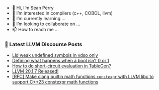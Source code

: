- 👋 Hi, I’m Sean Perry
- 👀 I’m interested in compilers (c++, COBOL, llvm)
- 🌱 I’m currently learning ...
- 💞️ I’m looking to collaborate on ...
- 📫 How to reach me ...

<!---
s66perry/s66perry is a ✨ special ✨ repository because its `README.md` (this file) appears on your GitHub profile.
You can click the Preview link to take a look at your changes.
--->
### 📕 Latest LLVM Discourse Posts

<!-- DISCOURSE-LLVM:START -->
- [Lld weak undefined symbols in vdso only](https://discourse.llvm.org/t/lld-weak-undefined-symbols-in-vdso-only/86749#post_6)
- [Defining what happens when a bool isn’t 0 or 1](https://discourse.llvm.org/t/defining-what-happens-when-a-bool-isn-t-0-or-1/86778?page=2#post_23)
- [How to do short-circuit evaluation in TableGen?](https://discourse.llvm.org/t/how-to-do-short-circuit-evaluation-in-tablegen/86847#post_4)
- [LLVM 20.1.7 Released!](https://discourse.llvm.org/t/llvm-20-1-7-released/86855#post_1)
- [[RFC] Make clang builtin math functions `constexpr` with LLVM libc to support C++23 constexpr math functions](https://discourse.llvm.org/t/rfc-make-clang-builtin-math-functions-constexpr-with-llvm-libc-to-support-c-23-constexpr-math-functions/86450#post_7)
<!-- DISCOURSE-LLVM:END -->
